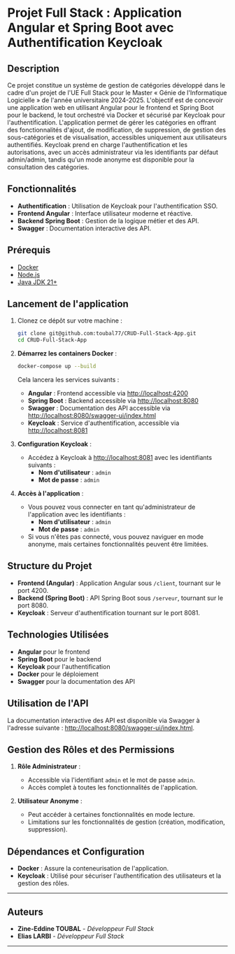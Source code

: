 # Projet Full Stack : Application Angular et Spring Boot avec Authentification Keycloak

## Description

Ce projet constitue un système de gestion de catégories développé dans le cadre d'un projet de l'UE Full Stack pour le Master « Génie de l'Informatique Logicielle » de l'année universitaire 2024-2025. L'objectif est de concevoir une application web en utilisant Angular pour le frontend et Spring Boot pour le backend, le tout orchestré via Docker et sécurisé par Keycloak pour l'authentification.
L'application permet de gérer les catégories en offrant des fonctionnalités d'ajout, de modification, de suppression, de gestion des sous-catégories et de visualisation, accessibles uniquement aux utilisateurs authentifiés. Keycloak prend en charge l'authentification et les autorisations, avec un accès administrateur via les identifiants par défaut admin/admin, tandis qu'un mode anonyme est disponible pour la consultation des catégories.

## Fonctionnalités

- **Authentification** : Utilisation de Keycloak pour l'authentification SSO.
- **Frontend Angular** : Interface utilisateur moderne et réactive.
- **Backend Spring Boot** : Gestion de la logique métier et des API.
- **Swagger** : Documentation interactive des API.

## Prérequis

- [Docker](https://www.docker.com/)
- [Node.js](https://nodejs.org/)
- [Java JDK 21+](https://www.oracle.com/java/technologies/javase-jdk21-downloads.html)

## Lancement de l'application

1. Clonez ce dépôt sur votre machine :

   ```bash
   git clone git@github.com:toubal77/CRUD-Full-Stack-App.git
   cd CRUD-Full-Stack-App
   ```

2. **Démarrez les containers Docker** :

   ```bash
   docker-compose up --build
   ```

   Cela lancera les services suivants :

   - **Angular** : Frontend accessible via [http://localhost:4200](http://localhost:4200)
   - **Spring Boot** : Backend accessible via [http://localhost:8080](http://localhost:8080)
   - **Swagger** : Documentation des API accessible via [http://localhost:8080/swagger-ui/index.html](http://localhost:8080/swagger-ui/index.html)
   - **Keycloak** : Service d'authentification, accessible via [http://localhost:8081](http://localhost:8081)

3. **Configuration Keycloak** :

   - Accédez à Keycloak à [http://localhost:8081](http://localhost:8081) avec les identifiants suivants :
     - **Nom d'utilisateur** : `admin`
     - **Mot de passe** : `admin`

4. **Accès à l'application** :
   - Vous pouvez vous connecter en tant qu'administrateur de l'application avec les identifiants :
     - **Nom d'utilisateur** : `admin`
     - **Mot de passe** : `admin`
   - Si vous n'êtes pas connecté, vous pouvez naviguer en mode anonyme, mais certaines fonctionnalités peuvent être limitées.

## Structure du Projet

- **Frontend (Angular)** : Application Angular sous `/client`, tournant sur le port 4200.
- **Backend (Spring Boot)** : API Spring Boot sous `/serveur`, tournant sur le port 8080.
- **Keycloak** : Serveur d'authentification tournant sur le port 8081.

## Technologies Utilisées

- **Angular** pour le frontend
- **Spring Boot** pour le backend
- **Keycloak** pour l'authentification
- **Docker** pour le déploiement
- **Swagger** pour la documentation des API

## Utilisation de l'API

La documentation interactive des API est disponible via Swagger à l'adresse suivante : [http://localhost:8080/swagger-ui/index.html](http://localhost:8080/swagger-ui/index.html).

## Gestion des Rôles et des Permissions

1. **Rôle Administrateur** :

   - Accessible via l'identifiant `admin` et le mot de passe `admin`.
   - Accès complet à toutes les fonctionnalités de l'application.

2. **Utilisateur Anonyme** :
   - Peut accéder à certaines fonctionnalités en mode lecture.
   - Limitations sur les fonctionnalités de gestion (création, modification, suppression).

## Dépendances et Configuration

- **Docker** : Assure la conteneurisation de l'application.
- **Keycloak** : Utilisé pour sécuriser l'authentification des utilisateurs et la gestion des rôles.

---

## Auteurs

- **Zine-Eddine TOUBAL** - _Développeur Full Stack_
- **Elias LARBI** - _Développeur Full Stack_

---
